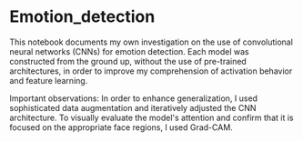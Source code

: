 # Emotion_detection
This notebook documents my own investigation on the use of convolutional neural networks (CNNs) for emotion detection.  Each model was constructed from the ground up, without the use of pre-trained architectures, in order to improve my comprehension of activation behavior and feature learning.

 Important observations: 
 In order to enhance generalization, I used sophisticated data augmentation and iteratively adjusted the CNN architecture.
 To visually evaluate the model's attention and confirm that it is focused on the appropriate face regions, I used Grad-CAM.
